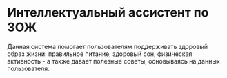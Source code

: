 # Интеллектуальный ассистент по ЗОЖ

Данная система помогает пользователям поддерживать здоровый образ жизни: правильное питание, здоровый сон, физическая активность - а также давает полезные советы, основываясь на данных пользователя.
